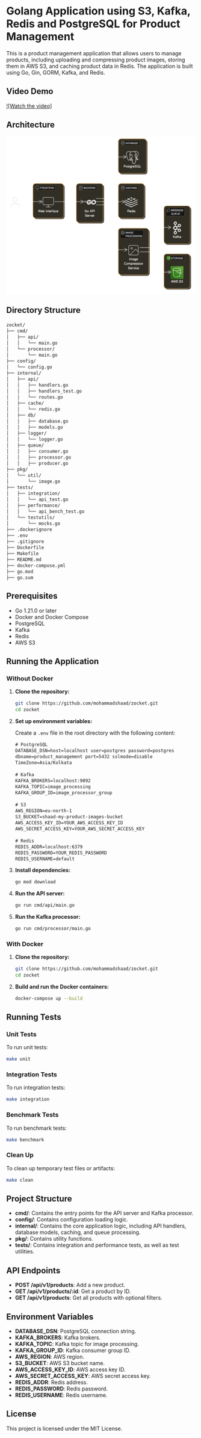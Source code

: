 # Golang Application using S3, Kafka, Redis and PostgreSQL for Product Management

This is a product management application that allows users to manage products, including uploading and compressing product images, storing them in AWS S3, and caching product data in Redis. The application is built using Go, Gin, GORM, Kafka, and Redis.

## Video Demo

[![Watch the video]](https://share.vidyard.com/watch/6zbmzGzkTwnb6Zn3oMi2ML?)

## Architecture

![Project Architecture](architecture.png)

## Directory Structure

```
zocket/
├── cmd/
│   ├── api/
│   │   └── main.go
│   └── processor/
│       └── main.go
├── config/
│   └── config.go
├── internal/
│   ├── api/
│   │   ├── handlers.go
│   │   ├── handlers_test.go
│   │   └── routes.go
│   ├── cache/
│   │   └── redis.go
│   ├── db/
│   │   ├── database.go
│   │   ├── models.go
│   ├── logger/
│   │   └── logger.go
│   ├── queue/
│   │   ├── consumer.go
│   │   ├── processor.go
│   │   ├── producer.go
├── pkg/
│   └── util/
│       └── image.go
├── tests/
│   ├── integration/
│   │   └── api_test.go
│   ├── performance/
│   │   └── api_bench_test.go
│   └── testutils/
│       └── mocks.go
├── .dockerignore
├── .env
├── .gitignore
├── Dockerfile
├── Makefile
├── README.md
├── docker-compose.yml
├── go.mod
├── go.sum
```

## Prerequisites

- Go 1.21.0 or later
- Docker and Docker Compose
- PostgreSQL
- Kafka
- Redis
- AWS S3

## Running the Application

### Without Docker

1. **Clone the repository:**

    ```sh
    git clone https://github.com/mohammadshaad/zocket.git
    cd zocket
    ```

2. **Set up environment variables:**

    Create a `.env` file in the root directory with the following content:

    ```env
    # PostgreSQL
    DATABASE_DSN=host=localhost user=postgres password=postgres dbname=product_management port=5432 sslmode=disable TimeZone=Asia/Kolkata

    # Kafka
    KAFKA_BROKERS=localhost:9092
    KAFKA_TOPIC=image_processing
    KAFKA_GROUP_ID=image_processor_group

    # S3
    AWS_REGION=eu-north-1
    S3_BUCKET=shaad-my-product-images-bucket
    AWS_ACCESS_KEY_ID=YOUR_AWS_ACCESS_KEY_ID
    AWS_SECRET_ACCESS_KEY=YOUR_AWS_SECRET_ACCESS_KEY

    # Redis
    REDIS_ADDR=localhost:6379
    REDIS_PASSWORD=YOUR_REDIS_PASSWORD
    REDIS_USERNAME=default
    ```

3. **Install dependencies:**

    ```sh
    go mod download
    ```

4. **Run the API server:**

    ```sh
    go run cmd/api/main.go
    ```

5. **Run the Kafka processor:**

    ```sh
    go run cmd/processor/main.go
    ```

### With Docker

1. **Clone the repository:**

    ```sh
    git clone https://github.com/mohammadshaad/zocket.git
    cd zocket
    ```

2. **Build and run the Docker containers:**

    ```sh
    docker-compose up --build
    ```

## Running Tests

### Unit Tests

To run unit tests:

```sh
make unit
```

### Integration Tests

To run integration tests:

```sh
make integration
```

### Benchmark Tests

To run benchmark tests:

```sh
make benchmark
```

### Clean Up

To clean up temporary test files or artifacts:

```sh
make clean
```

## Project Structure

- **cmd/**: Contains the entry points for the API server and Kafka processor.
- **config/**: Contains configuration loading logic.
- **internal/**: Contains the core application logic, including API handlers, database models, caching, and queue processing.
- **pkg/**: Contains utility functions.
- **tests/**: Contains integration and performance tests, as well as test utilities.

## API Endpoints

- **POST /api/v1/products**: Add a new product.
- **GET /api/v1/products/:id**: Get a product by ID.
- **GET /api/v1/products**: Get all products with optional filters.

## Environment Variables

- **DATABASE_DSN**: PostgreSQL connection string.
- **KAFKA_BROKERS**: Kafka brokers.
- **KAFKA_TOPIC**: Kafka topic for image processing.
- **KAFKA_GROUP_ID**: Kafka consumer group ID.
- **AWS_REGION**: AWS region.
- **S3_BUCKET**: AWS S3 bucket name.
- **AWS_ACCESS_KEY_ID**: AWS access key ID.
- **AWS_SECRET_ACCESS_KEY**: AWS secret access key.
- **REDIS_ADDR**: Redis address.
- **REDIS_PASSWORD**: Redis password.
- **REDIS_USERNAME**: Redis username.

## License

This project is licensed under the MIT License.
